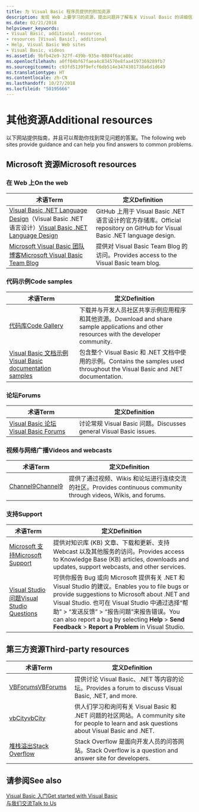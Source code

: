 ```yaml
---
title: 为 Visual Basic 程序员提供的附加资源
description: 发现 Web 上要学习的资源，提出问题并了解有关 Visual Basic 的详细信息。
ms.date: 02/21/2018
helpviewer_keywords:
- Visual Basic, additional resources
- resources [Visual Basic], additional
- Help, Visual Basic Web sites
- Visual Basic, videos
ms.assetid: 9bfb42e9-327f-439b-935e-8884f6aca80c
ms.openlocfilehash: a0ff04bf67faea4c834570e8faa4197369289fb7
ms.sourcegitcommit: c93fd5139f9efcf6db514e3474301738a6d1d649
ms.translationtype: HT
ms.contentlocale: zh-CN
ms.lasthandoff: 10/27/2018
ms.locfileid: "50195666"
---
```

# <a name="additional-resources"></a><span data-ttu-id="5b501-103">其他资源</span><span class="sxs-lookup"><span data-stu-id="5b501-103">Additional resources</span></span>

<span data-ttu-id="5b501-104">以下网站提供指南，并且可以帮助你找到常见问题的答案。</span><span class="sxs-lookup"><span data-stu-id="5b501-104">The following web sites provide guidance and can help you find answers to common problems.</span></span>

## <a name="microsoft-resources"></a><span data-ttu-id="5b501-105">Microsoft 资源</span><span class="sxs-lookup"><span data-stu-id="5b501-105">Microsoft resources</span></span>

### <a name="on-the-web"></a><span data-ttu-id="5b501-106">在 Web 上</span><span class="sxs-lookup"><span data-stu-id="5b501-106">On the web</span></span>

|<span data-ttu-id="5b501-107">术语</span><span class="sxs-lookup"><span data-stu-id="5b501-107">Term</span></span>|<span data-ttu-id="5b501-108">定义</span><span class="sxs-lookup"><span data-stu-id="5b501-108">Definition</span></span>|
|----------|----------------|
|<span data-ttu-id="5b501-109">[Visual Basic .NET Language Design](https://github.com/dotnet/vblang)（Visual Basic .NET 语言设计）</span><span class="sxs-lookup"><span data-stu-id="5b501-109">[Visual Basic .NET Language Design](https://github.com/dotnet/vblang)</span></span>|<span data-ttu-id="5b501-110">GitHub 上用于 Visual Basic .NET 语言设计的官方存储库。</span><span class="sxs-lookup"><span data-stu-id="5b501-110">Official repository on GitHub for Visual Basic .NET language design.</span></span>|
|[<span data-ttu-id="5b501-111">Microsoft Visual Basic 团队博客</span><span class="sxs-lookup"><span data-stu-id="5b501-111">Microsoft Visual Basic Team Blog</span></span>](https://blogs.msdn.microsoft.com/vbteam/)|<span data-ttu-id="5b501-112">提供对 Visual Basic Team Blog 的访问。</span><span class="sxs-lookup"><span data-stu-id="5b501-112">Provides access to the Visual Basic team blog.</span></span>|

### <a name="code-samples"></a><span data-ttu-id="5b501-113">代码示例</span><span class="sxs-lookup"><span data-stu-id="5b501-113">Code samples</span></span>

|<span data-ttu-id="5b501-114">术语</span><span class="sxs-lookup"><span data-stu-id="5b501-114">Term</span></span>|<span data-ttu-id="5b501-115">定义</span><span class="sxs-lookup"><span data-stu-id="5b501-115">Definition</span></span>|
|----------|----------------|
|[<span data-ttu-id="5b501-116">代码库</span><span class="sxs-lookup"><span data-stu-id="5b501-116">Code Gallery</span></span>](https://code.msdn.microsoft.com/site/search?f%5B0%5D.Type=ProgrammingLanguage&f%5B0%5D.Value=VB&f%5B0%5D.Text=VB.NET)|<span data-ttu-id="5b501-117">下载并与开发人员社区共享示例应用程序和其他资源。</span><span class="sxs-lookup"><span data-stu-id="5b501-117">Download and share sample applications and other resources with the developer community.</span></span>|
|[<span data-ttu-id="5b501-118">Visual Basic 文档示例</span><span class="sxs-lookup"><span data-stu-id="5b501-118">Visual Basic documentation samples</span></span>](https://github.com/dotnet/samples/tree/master/snippets/visualbasic)|<span data-ttu-id="5b501-119">包含整个 Visual Basic 和 .NET 文档中使用的示例。</span><span class="sxs-lookup"><span data-stu-id="5b501-119">Contains the samples used throughout the Visual Basic and .NET documentation.</span></span>|

### <a name="forums"></a><span data-ttu-id="5b501-120">论坛</span><span class="sxs-lookup"><span data-stu-id="5b501-120">Forums</span></span>

|<span data-ttu-id="5b501-121">术语</span><span class="sxs-lookup"><span data-stu-id="5b501-121">Term</span></span>|<span data-ttu-id="5b501-122">定义</span><span class="sxs-lookup"><span data-stu-id="5b501-122">Definition</span></span>|
|----------|----------------|
|[<span data-ttu-id="5b501-123">Visual Basic 论坛</span><span class="sxs-lookup"><span data-stu-id="5b501-123">Visual Basic Forums</span></span>](https://social.msdn.microsoft.com/Forums/vstudio/en-US/home?forum=vbgeneral)|<span data-ttu-id="5b501-124">讨论常规 Visual Basic 问题。</span><span class="sxs-lookup"><span data-stu-id="5b501-124">Discusses general Visual Basic issues.</span></span>|

### <a name="videos-and-webcasts"></a><span data-ttu-id="5b501-125">视频与网络广播</span><span class="sxs-lookup"><span data-stu-id="5b501-125">Videos and webcasts</span></span>

|<span data-ttu-id="5b501-126">术语</span><span class="sxs-lookup"><span data-stu-id="5b501-126">Term</span></span>|<span data-ttu-id="5b501-127">定义</span><span class="sxs-lookup"><span data-stu-id="5b501-127">Definition</span></span>|
|----------|----------------|
|[<span data-ttu-id="5b501-128">Channel9</span><span class="sxs-lookup"><span data-stu-id="5b501-128">Channel9</span></span>](https://channel9.msdn.com/)|<span data-ttu-id="5b501-129">提供了通过视频、Wikis 和论坛进行连续交流的社区。</span><span class="sxs-lookup"><span data-stu-id="5b501-129">Provides continuous community through videos, Wikis, and forums.</span></span>|

### <a name="support"></a><span data-ttu-id="5b501-130">支持</span><span class="sxs-lookup"><span data-stu-id="5b501-130">Support</span></span>

|<span data-ttu-id="5b501-131">术语</span><span class="sxs-lookup"><span data-stu-id="5b501-131">Term</span></span>|<span data-ttu-id="5b501-132">定义</span><span class="sxs-lookup"><span data-stu-id="5b501-132">Definition</span></span>|
|----------|----------------|
|[<span data-ttu-id="5b501-133">Microsoft 支持</span><span class="sxs-lookup"><span data-stu-id="5b501-133">Microsoft Support</span></span>](https://support.microsoft.com)|<span data-ttu-id="5b501-134">提供对知识库 (KB) 文章、下载和更新、支持 Webcast 以及其他服务的访问。</span><span class="sxs-lookup"><span data-stu-id="5b501-134">Provides access to Knowledge Base (KB) articles, downloads and updates, support webcasts, and other services.</span></span>|
|[<span data-ttu-id="5b501-135">Visual Studio 问题</span><span class="sxs-lookup"><span data-stu-id="5b501-135">Visual Studio Questions</span></span>](https://developercommunity.visualstudio.com)|<span data-ttu-id="5b501-136">可供你报告 Bug 或向 Microsoft 提供有关 .NET 和 Visual Studio 的建议。</span><span class="sxs-lookup"><span data-stu-id="5b501-136">Enables you to file bugs or provide suggestions to Microsoft about .NET and Visual Studio.</span></span> <span data-ttu-id="5b501-137">也可在 Visual Studio 中通过选择“帮助” > “发送反馈” > “报告问题”来报告错误。</span><span class="sxs-lookup"><span data-stu-id="5b501-137">You can also report a bug by selecting **Help** > **Send Feedback** > **Report a Problem** in Visual Studio.</span></span>|

## <a name="third-party-resources"></a><span data-ttu-id="5b501-138">第三方资源</span><span class="sxs-lookup"><span data-stu-id="5b501-138">Third-party resources</span></span>

|<span data-ttu-id="5b501-139">术语</span><span class="sxs-lookup"><span data-stu-id="5b501-139">Term</span></span>|<span data-ttu-id="5b501-140">定义</span><span class="sxs-lookup"><span data-stu-id="5b501-140">Definition</span></span>|
|----------|----------------|
|[<span data-ttu-id="5b501-141">VBForums</span><span class="sxs-lookup"><span data-stu-id="5b501-141">VBForums</span></span>](http://www.vbforums.com/)|<span data-ttu-id="5b501-142">提供讨论 Visual Basic、.NET 等内容的论坛。</span><span class="sxs-lookup"><span data-stu-id="5b501-142">Provides a forum to discuss Visual Basic, .NET, and more.</span></span>|
|[<span data-ttu-id="5b501-143">vbCity</span><span class="sxs-lookup"><span data-stu-id="5b501-143">vbCity</span></span>](http://vbcity.com/)|<span data-ttu-id="5b501-144">供人们学习和询问有关 Visual Basic 和 .NET 问题的社区网站。</span><span class="sxs-lookup"><span data-stu-id="5b501-144">A community site for people to learn and ask questions about Visual Basic and .NET.</span></span>|
|[<span data-ttu-id="5b501-145">堆栈溢出</span><span class="sxs-lookup"><span data-stu-id="5b501-145">Stack Overflow</span></span>](https://stackoverflow.com/questions/tagged/vb.net)|<span data-ttu-id="5b501-146">Stack Overflow 是面向开发人员的问答网站。</span><span class="sxs-lookup"><span data-stu-id="5b501-146">Stack Overflow is a question and answer site for developers.</span></span>|

## <a name="see-also"></a><span data-ttu-id="5b501-147">请参阅</span><span class="sxs-lookup"><span data-stu-id="5b501-147">See also</span></span>

[<span data-ttu-id="5b501-148">Visual Basic 入门</span><span class="sxs-lookup"><span data-stu-id="5b501-148">Get started with Visual Basic</span></span>](../../visual-basic/getting-started/index.md)  
[<span data-ttu-id="5b501-149">与我们交流</span><span class="sxs-lookup"><span data-stu-id="5b501-149">Talk to Us</span></span>](/visualstudio/ide/talk-to-us)  
